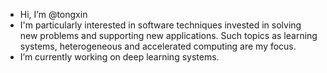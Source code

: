- Hi, I’m @tongxin
- I'm particularly interested in software techniques invested in solving new problems and supporting new applications. Such topics as learning systems, heterogeneous and accelerated computing are my focus.
- I’m currently working on deep learning systems.

<!---
tongxin/tongxin is a ✨ special ✨ repository because its `README.md` (this file) appears on your GitHub profile.
You can click the Preview link to take a look at your changes.
--->
